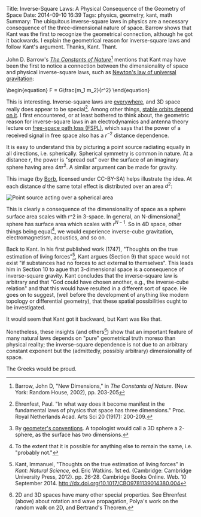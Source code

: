 Title: Inverse-Square Laws: A Physical Consequence of the Geometry of Space
Date: 2014-09-10 16:39
Tags: physics, geometry, kant, math
Summary: The ubiquitous inverse-square laws in physics are a necessary consequence of the three-dimensional nature of space. Barrow shows that Kant was the first to recognize the geometrical connection, although he got it backwards. I explain the geometrical reason for inverse-square laws and follow Kant's argument. Thanks, Kant. Thant.

John D. Barrow's [*The Constants of Nature*](https://www.goodreads.com/book/show/18926355-the-constants-of-nature?ac=1)[^barrow] mentions that Kant may have been the first to notice a connection between the dimensionality of space and physical inverse-square laws, such as [Newton's law of universal gravitation](http://en.wikipedia.org/wiki/Newton's_law_of_universal_gravitation):

\begin{equation}
F = G\frac{m_1 m_2}{r^2}
\end{equation}

This is interesting. Inverse-square laws are [everywhere](http://en.wikipedia.org/wiki/Inverse-square_law#Occurrences), and 3D space really does appear to be special[^ehrenfest]. Among other things, [stable orbits depend on it](http://en.wikipedia.org/wiki/Bertrand's_theorem). I first encountered, or at least bothered to think about, the geometric reason for inverse-square laws in an electrodynamics and antenna theory lecture on [free-space path loss (FSPL)](http://en.wikipedia.org/wiki/Free-space_path_loss), which says that the power of a received signal in free space also has a $r^{-2}$ distance dependence.

It is easy to understand this by picturing a point source radiating equally in all directions, i.e. spherically. Spherical symmetry is common in nature. At a distance $r$, the power is "spread out" over the surface of an imaginary sphere having area $4\pi r^2$. A similar argument can be made for gravity.

This image (by [Borb](http://en.wikipedia.org/wiki/File:Inverse_square_law.svg), licensed under CC-BY-SA) helps illustrate the idea. At each distance $d$ the same total effect is distributed over an area $d^2$:

<img style="float: center" src="/images/500px-Inverse_square_law.svg.png" alt="Point source acting over a spherical area">

This is clearly a consequence of the dimensionality of space as a sphere surface area scales with r^2 in 3-space. In general, an N-dimensional[^convention] sphere has surface area which scales with $r^{N-1}$. So in 4D space, other things being equal[^equal], we would experience inverse-cube gravitation, electromagnetism, acoustics, and so on.

Back to Kant. In his first published work (1747), "Thoughts on the true estimation of living forces"[^kant], Kant argues (Section 9) that space would not exist "if substances had no forces to act external to themselves". This leads him in Section 10 to ague that 3-dimensional space is a consequence of inverse-square gravity. Kant concludes that the inverse-square law is arbitrary and that "God could have chosen another, e.g., the inverse-cube relation" and that this would have resulted in a different sort of space. He goes on to suggest, (well before the development of anything like modern topology or differential geometry), that these spatial possibilities ought to be investigated.

It would seem that Kant got it backward, but Kant was like that.

Nonetheless, these insights (and others[^misc]) show that an important feature of many natural laws depends on "pure" geometrical truth moreso than physical reality; the inverse-square dependence is not due to an arbitrary constant exponent but the (admittedly, possibly arbitrary) dimensionality of space.

The Greeks would be proud.


[^barrow]: Barrow, John D, "New Dimensions," in *The Constants of Nature*. (New York: Random House, 2002), pp. 203-205

[^kant]: Kant, Immanuel, "Thoughts on the true estimation of living forces" in *Kant: Natural Science*, ed. Eric Watkins. 1st ed. (Cambridge: Cambridge University Press, 2012). pp. 26-28. Cambridge Books Online. Web. 10 September 2014. http://dx.doi.org/10.1017/CBO9781139014380.004

[^ehrenfest]: Ehrenfest, Paul. "In what way does it become manifest in the fundamental laws of physics that space has three dimensions." Proc. Royal Netherlands Acad. Arts Sci 20 (1917): 200-209.

[^convention]: By [geometer's conventions](http://mathworld.wolfram.com/Hypersphere.html). A topologist would call a 3D sphere a 2-sphere, as the surface has two dimensions.

[^equal]: To the extent that it is possible for anything else to remain the same, i.e. "probably not."

[^misc]: 2D and 3D spaces have many other special properties. See Ehrenfest (above) about rotation and wave propagation, Polya's work on the random walk on 2D, and Bertrand's Theorem.
